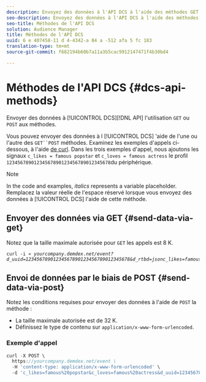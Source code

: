 ```yaml
---
description: Envoyez des données à l'API DCS à l'aide des méthodes GET ou POST.
seo-description: Envoyez des données à l'API DCS à l'aide des méthodes GET ou POST.
seo-title: Méthodes de l'API DCS
solution: Audience Manager
title: Méthodes de l'API DCS
uuid: 6 e 407458-11 d 4-4342-a 84 a -512 afa 5 fc 183
translation-type: tm+mt
source-git-commit: f682194b60b7a11a3b5cac9912147471f4b30bd4

---
```



# Méthodes de l'API DCS {#dcs-api-methods}

Envoyer des données à [!UICONTROL DCS][!DNL API] l'utilisation `GET` ou `POST` aux méthodes.

Vous pouvez envoyer des données à l [!UICONTROL DCS] 'aide de l'une ou l'autre des `GET``POST` méthodes. Examinez les exemples d'appels ci-dessous, à l'aide [de curl](https://curl.haxx.se/). Dans les trois exemples d'appel, nous ajoutons les signaux `c_likes = famous popstar` et `c_loves = famous actress` le profil `12345678901234567890123456789012345678`du périphérique.

>[!NOTE]
>
>In the code and examples, *italics* represents a variable placeholder. Remplacez la valeur réelle de l'espace réservé lorsque vous envoyez des données à [!UICONTROL DCS] l'aide de cette méthode.

## Envoyer des données via GET {#send-data-via-get}

Notez que la taille maximale autorisée pour `GET` les appels est 8 K.

<pre><code>curl -i « <i>yourcompany.demdex.net/event?d_uuid=12345678901234567890123456789012345678&amp;d_rtbd=jsonc_likes=famous%20popstar&amp;c_loves=famous%20actress</i><i></i><i></i><i></i> »</code></pre>

## Envoi de données par le biais de POST {#send-data-via-post}

Notez les conditions requises pour envoyer des données à l'aide de `POST` la méthode :

* La taille maximale autorisée est de 32 K.
* Définissez le type de contenu sur `application/x-www-form-urlencoded`.

### Exemple d'appel

```js
curl -X POST \
  https://yourcompany.demdex.net/event \
  -H 'content-type: application/x-www-form-urlencoded' \
  -d 'c_likes=famous%20popstar&c_loves=famous%20actress&d_uuid=12345678901234567890123456789012345678'
```
